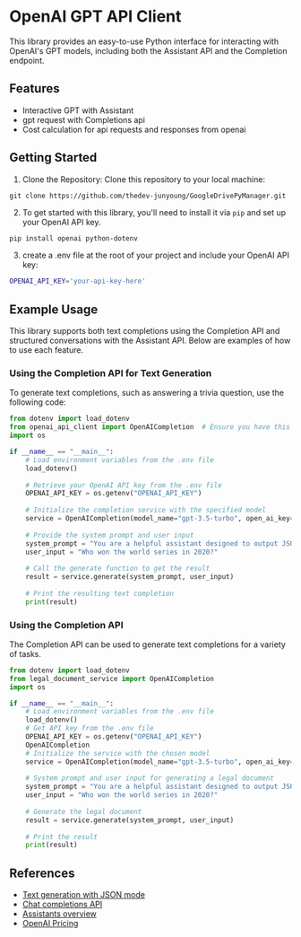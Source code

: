 # OpenAI GPT API Client

This library provides an easy-to-use Python interface for interacting with OpenAI's GPT models, including both the Assistant API and the Completion endpoint.

## Features

- Interactive GPT with Assistant
- gpt request with Completions api
- Cost calculation for api requests and responses from openai
## Getting Started
1. Clone the Repository: Clone this repository to your local machine:
```shell
git clone https://github.com/thedev-junyoung/GoogleDrivePyManager.git
```

2. To get started with this library, you'll need to install it via `pip` and set up your OpenAI API key.
```bash
pip install openai python-dotenv
```
3. create a .env file at the root of your project and include your OpenAI API key:

```bash
OPENAI_API_KEY='your-api-key-here'
```


## Example Usage

This library supports both text completions using the Completion API and structured conversations with the Assistant API. Below are examples of how to use each feature.

### Using the Completion API for Text Generation

To generate text completions, such as answering a trivia question, use the following code:

```python
from dotenv import load_dotenv
from openai_api_client import OpenAICompletion  # Ensure you have this module in your project
import os

if __name__ == "__main__":
    # Load environment variables from the .env file
    load_dotenv()
    
    # Retrieve your OpenAI API key from the .env file
    OPENAI_API_KEY = os.getenv("OPENAI_API_KEY")
    
    # Initialize the completion service with the specified model
    service = OpenAICompletion(model_name="gpt-3.5-turbo", open_ai_key=OPENAI_API_KEY)
    
    # Provide the system prompt and user input
    system_prompt = "You are a helpful assistant designed to output JSON."
    user_input = "Who won the world series in 2020?"
    
    # Call the generate function to get the result
    result = service.generate(system_prompt, user_input)
    
    # Print the resulting text completion
    print(result)
```
### Using the Completion API

The Completion API can be used to generate text completions for a variety of tasks.

```python
from dotenv import load_dotenv
from legal_document_service import OpenAICompletion
import os

if __name__ == "__main__":
    # Load environment variables from the .env file
    load_dotenv()
    # Get API key from the .env file
    OPENAI_API_KEY = os.getenv("OPENAI_API_KEY")
    OpenAICompletion
    # Initialize the service with the chosen model
    service = OpenAICompletion(model_name="gpt-3.5-turbo", open_ai_key=OPENAI_API_KEY)
    
    # System prompt and user input for generating a legal document
    system_prompt = "You are a helpful assistant designed to output JSON."
    user_input = "Who won the world series in 2020?"
    
    # Generate the legal document
    result = service.generate(system_prompt, user_input)
    
    # Print the result
    print(result)

```


## References
- [Text generation with JSON mode](https://platform.openai.com/docs/guides/text-generation/json-mode)
- [Chat completions API](https://platform.openai.com/docs/guides/text-generation/chat-completions-api)
- [Assistants overview](https://platform.openai.com/docs/assistants/overview)
- [OpenAI Pricing](https://openai.com/pricing)
